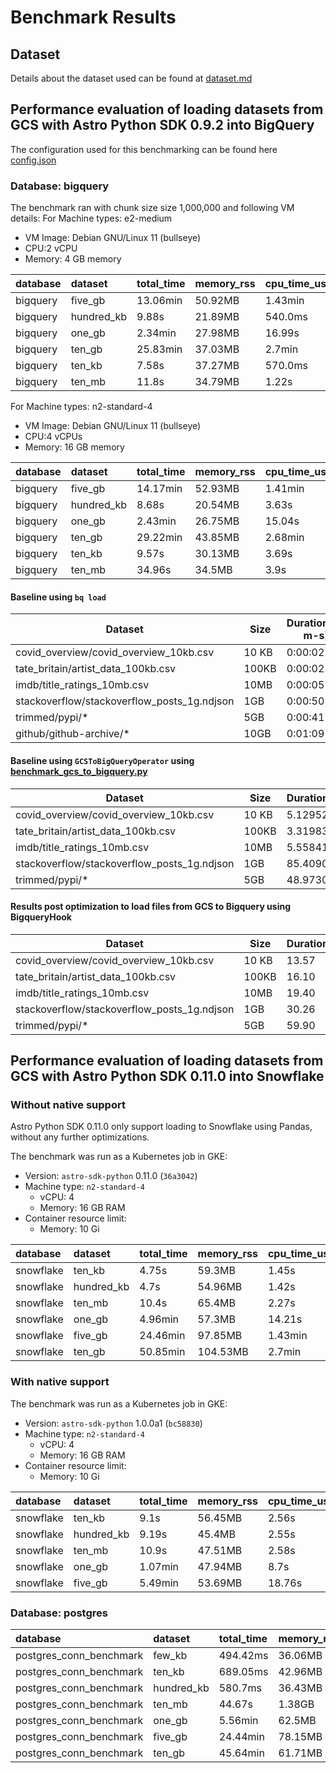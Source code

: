 # Benchmark Results

## Dataset
Details about the dataset used can be found at [dataset.md](datasets.md)

## Performance evaluation of loading datasets from GCS with Astro Python SDK 0.9.2 into BigQuery
The configuration used for this benchmarking can be found here [config.json](config.json)

### Database: bigquery
The benchmark ran with chunk size size 1,000,000 and following VM details:
For Machine types: e2-medium
- VM Image: Debian GNU/Linux 11 (bullseye)
- CPU:2 vCPU
- Memory: 4 GB memory

| database   | dataset    | total_time   | memory_rss   | cpu_time_user   | cpu_time_system   | memory_pss   | memory_shared   |
|:-----------|:-----------|:-------------|:-------------|:----------------|:------------------|:-------------|:----------------|
| bigquery   | five_gb    | 13.06min     | 50.92MB      | 1.43min         | 9.06s             | 61.54MB      | 12.24MB         |
| bigquery   | hundred_kb | 9.88s        | 21.89MB      | 540.0ms         | 50.0ms            | 16.96MB      | 12.31MB         |
| bigquery   | one_gb     | 2.34min      | 27.98MB      | 16.99s          | 1.82s             | 28.93MB      | 10.83MB         |
| bigquery   | ten_gb     | 25.83min     | 37.03MB      | 2.7min          | 17.68s            | 75.59MB      | 11.09MB         |
| bigquery   | ten_kb     | 7.58s        | 37.27MB      | 570.0ms         | 60.0ms            | 29.67MB      | 15.59MB         |
| bigquery   | ten_mb     | 11.8s        | 34.79MB      | 1.22s           | 280.0ms           | 35.92MB      | 11.27MB         |

For Machine types: n2-standard-4
- VM Image: Debian GNU/Linux 11 (bullseye)
- CPU:4 vCPUs
- Memory: 16 GB memory

| database   | dataset    | total_time   | memory_rss   | cpu_time_user   | cpu_time_system   | memory_pss   | memory_shared   |
|:-----------|:-----------|:-------------|:-------------|:----------------|:------------------|:-------------|:----------------|
| bigquery   | five_gb    | 14.17min     | 52.93MB      | 1.41min         | 6.94s             | 64.24MB      | 11.52MB         |
| bigquery   | hundred_kb | 8.68s        | 20.54MB      | 3.63s           | 250.0ms           | 13.8MB       | 10.03MB         |
| bigquery   | one_gb     | 2.43min      | 26.75MB      | 15.04s          | 1.5s              | 27.28MB      | 11.55MB         |
| bigquery   | ten_gb     | 29.22min     | 43.85MB      | 2.68min         | 13.29s            | 82.42MB      | 11.23MB         |
| bigquery   | ten_kb     | 9.57s        | 30.13MB      | 3.69s           | 220.0ms           | 24.97MB      | 15.76MB         |
| bigquery   | ten_mb     | 34.96s       | 34.5MB       | 3.9s            | 410.0ms           | 35.58MB      | 11.55MB         |


#### Baseline using `bq load`

|Dataset                                    |Size |Duration(h-m-s)|
|-------------------------------------------|-----|---------------|
|covid_overview/covid_overview_10kb.csv     |10 KB|0:00:02        |
|tate_britain/artist_data_100kb.csv         |100KB|0:00:02        |
|imdb/title_ratings_10mb.csv                |10MB |0:00:05        |
|stackoverflow/stackoverflow_posts_1g.ndjson|1GB  |0:00:50        |
|trimmed/pypi/*                             |5GB  |0:00:41        |
|github/github-archive/*                    |10GB |0:01:09        |


#### Baseline using `GCSToBigQueryOperator` using [benchmark_gcs_to_bigquery.py](dags/benchmark_gcs_to_big_query.py)

|Dataset                                    |Size | Duration(seconds)  |
|-------------------------------------------|-----|--------------------|
|covid_overview/covid_overview_10kb.csv     |10 KB| 5.129522           |
|tate_britain/artist_data_100kb.csv         |100KB| 3.319834           |
|imdb/title_ratings_10mb.csv                |10MB | 5.558414           |
|stackoverflow/stackoverflow_posts_1g.ndjson|1GB  | 85.409014          |
|trimmed/pypi/*                             |5GB  | 48.973093          |

#### Results post optimization to load files from GCS to Bigquery using BigqueryHook

|Dataset                                    |Size | Duration(seconds)  |
|-------------------------------------------|-----|--------------------|
|covid_overview/covid_overview_10kb.csv     |10 KB| 13.57           |
|tate_britain/artist_data_100kb.csv         |100KB| 16.10          |
|imdb/title_ratings_10mb.csv                |10MB | 19.40         |
|stackoverflow/stackoverflow_posts_1g.ndjson|1GB  | 30.26          |
|trimmed/pypi/*                             |5GB  | 59.90          |


## Performance evaluation of loading datasets from GCS with Astro Python SDK 0.11.0 into Snowflake

### Without native support

Astro Python SDK 0.11.0 only support loading to Snowflake using Pandas, without any further optimizations.

The benchmark was run as a Kubernetes job in GKE:

* Version: `astro-sdk-python` 0.11.0 (`36a3042`)
* Machine type: `n2-standard-4`
  * vCPU: 4
  * Memory: 16 GB RAM
* Container resource limit:
  * Memory: 10 Gi

| database   | dataset    | total_time   | memory_rss   | cpu_time_user   | cpu_time_system   |
|:-----------|:-----------|:-------------|:-------------|:----------------|:------------------|
| snowflake  | ten_kb     | 4.75s        | 59.3MB       | 1.45s           | 100.0ms           |
| snowflake  | hundred_kb | 4.7s         | 54.96MB      | 1.42s           | 90.0ms            |
| snowflake  | ten_mb     | 10.4s        | 65.4MB       | 2.27s           | 240.0ms           |
| snowflake  | one_gb     | 4.96min      | 57.3MB       | 14.21s          | 1.16s             |
| snowflake  | five_gb    | 24.46min     | 97.85MB      | 1.43min         | 5.94s             |
| snowflake  | ten_gb     | 50.85min     | 104.53MB     | 2.7min          | 12.11s            |

### With native support

The benchmark was run as a Kubernetes job in GKE:

* Version: `astro-sdk-python` 1.0.0a1 (`bc58830`)
* Machine type: `n2-standard-4`
  * vCPU: 4
  * Memory: 16 GB RAM
* Container resource limit:
  * Memory: 10 Gi

| database   | dataset    | total_time   | memory_rss   | cpu_time_user   | cpu_time_system   |
|:-----------|:-----------|:-------------|:-------------|:----------------|:------------------|
| snowflake  | ten_kb     | 9.1s         | 56.45MB      | 2.56s           | 110.0ms           |
| snowflake  | hundred_kb | 9.19s        | 45.4MB       | 2.55s           | 120.0ms           |
| snowflake  | ten_mb     | 10.9s        | 47.51MB      | 2.58s           | 160.0ms           |
| snowflake  | one_gb     | 1.07min      | 47.94MB      | 8.7s            | 5.67s             |
| snowflake  | five_gb    | 5.49min      | 53.69MB      | 18.76s          | 1.6s              |

### Database: postgres

| database                | dataset    | total_time   | memory_rss   | cpu_time_user   | cpu_time_system   |
|:------------------------|:-----------|:-------------|:-------------|:----------------|:------------------|
| postgres_conn_benchmark | few_kb     | 494.42ms     | 36.06MB      | 570.0ms         | 50.0ms            |
| postgres_conn_benchmark | ten_kb     | 689.05ms     | 42.96MB      | 540.0ms         | 40.0ms            |
| postgres_conn_benchmark | hundred_kb | 580.7ms      | 36.43MB      | 570.0ms         | 50.0ms            |
| postgres_conn_benchmark | ten_mb     | 44.67s       | 1.38GB       | 31.03s          | 4.03s             |
| postgres_conn_benchmark | one_gb     | 5.56min      | 62.5MB       | 14.07s          | 1.14s             |
| postgres_conn_benchmark | five_gb    | 24.44min     | 78.15MB      | 1.34min         | 5.73s             |
| postgres_conn_benchmark | ten_gb     | 45.64min     | 61.71MB      | 2.37min         | 11.48s            |
